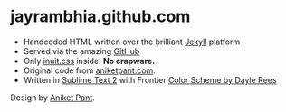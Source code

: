 jayrambhia.github.com
=====================

 * Handcoded HTML written over the brilliant [Jekyll](https://github.com/mojombo/jekyll) platform
 * Served via the amazing [GitHub](https://github.com)
 * Only [inuit.css](https://github.com/csswizardry/inuit.css) inside. **No crapware.**
 * Original code from [aniketpant.com](https://github.com/aniketpant/aniketpant.github.com).
 * Written in [Sublime Text 2](http://www.sublimetext.com/2) with Frontier [Color Scheme by Dayle Rees](https://github.com/daylerees/colour-schemes)
 
Design by [Aniket Pant](http://aniketpant.com/).

